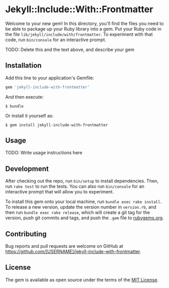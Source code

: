 # Jekyll::Include::With::Frontmatter

Welcome to your new gem! In this directory, you'll find the files you need to be able to package up your Ruby library into a gem. Put your Ruby code in the file `lib/jekyll/include/with/frontmatter`. To experiment with that code, run `bin/console` for an interactive prompt.

TODO: Delete this and the text above, and describe your gem

## Installation

Add this line to your application's Gemfile:

```ruby
gem 'jekyll-include-with-frontmatter'
```

And then execute:

    $ bundle

Or install it yourself as:

    $ gem install jekyll-include-with-frontmatter

## Usage

TODO: Write usage instructions here

## Development

After checking out the repo, run `bin/setup` to install dependencies. Then, run `rake test` to run the tests. You can also run `bin/console` for an interactive prompt that will allow you to experiment.

To install this gem onto your local machine, run `bundle exec rake install`. To release a new version, update the version number in `version.rb`, and then run `bundle exec rake release`, which will create a git tag for the version, push git commits and tags, and push the `.gem` file to [rubygems.org](https://rubygems.org).

## Contributing

Bug reports and pull requests are welcome on GitHub at https://github.com/[USERNAME]/jekyll-include-with-frontmatter.

## License

The gem is available as open source under the terms of the [MIT License](https://opensource.org/licenses/MIT).
